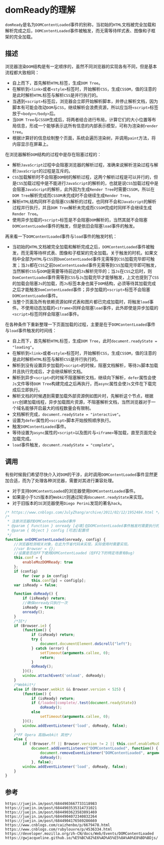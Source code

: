 # domReady的理解
`domReady`是名为`DOMContentLoaded`事件的别称，当初始的`HTML`文档被完全加载和解析完成之后，`DOMContentLoaded`事件被触发，而无需等待样式表、图像和子框架的完全加载。

## 描述
浏览器渲染`DOM`结构是有一定顺序的，虽然不同浏览器的实现各有不同，但是基本流程都大致相同：

* 自上而下，首先解析`HTML`标签，生成`DOM Tree`。
* 在解析到`<link>`或者`<style>`标签时，开始解析`CSS`，生成`CSSOM`，值的注意的是此时解析`HTML`标签与解析`CSS`是并行执行的。
* 当遇到`<script>`标签后，浏览器会立即开始解析脚本，并停止解析文档，因为脚本有可能会改动`DOM`与`CSS`，继续解析会浪费资源，所以应当将`<script>`标签放于`<body></body>`后。
* 当`DOM Tree`与`CSSOM`生成后，将两者结合进行布局，计算它们的大小位置等布局信息，形成一个能够表示这所有信息的内部表示模型，可称为渲染树`render tree`。
* 根据计算好的信息绘制整个页面，系统会遍历渲染树，并调用`paint`方法，将内容显示在屏幕上。

在浏览器解析`DOM`结构的过程中是存在阻塞过程的：
* 解析`JavaScript`过程中会阻塞浏览器的解析过程，准确来说解析渲染过程与解析`JavaScript`的过程是互斥的。
* `CSS`加载解析时不会阻塞`DOM`树的解析过程，这两个解析过程是可以并行的，但是`CSS`加载过程中是不能进行`JavaScript`的解析的，也就是说`CSS`加载过程中是会阻塞`JavaScript`的解析，此外因为生成`Render Tree`时需要`CSSOM`，所以在`DOM Tree`解析完成而`CSSOM`未完成时不会继续生成`Render Tree`。
* 解析`HTML`结构同样不会阻塞`CSS`解析的过程，也同样不会和`JavaScript`的解析过程并行执行，并且`DOM Tree`解析未完成而`CSSOM`完成时同样不会继续生成`Render Tree`。
* 使用异步加载的`<script>`标签是不会阻塞`DOM`解析的，当然其就不会阻塞`DOMContentLoaded`事件的触发，但是依旧会阻塞`load`事件的触发。

再来看一下`DOMContentLoaded`事件与`load`事件的触发时机：
* 当初始的`HTML`文档被完全加载和解析完成之后，`DOMContentLoaded`事件被触发，而无需等待样式表、图像和子框架的完全加载。关于触发的时机，如果文档中全部为`HTML`与`CSS`则`DomContentLoaded`事件无需等到`CSS`加载完毕即可触发；当`Js`都在`CSS`之前`DomContentLoaded`事件无需等到`CSS`加载完毕即可触发，当然解析`CSS`与`DOM`是需要等待前边的`Js`解析完毕的；当`Js`在`CSS`之后时，则`DomContentLoaded`事件需等到`CSS`与`Js`加载完毕才能够触发，上文也提到了`CSS`的加载会阻塞`Js`的加载，而`Js`标签本身也属于`DOM`结构，必须等待其加载完成之后才能触发`DomContentLoaded`事件；异步加载的`<script>`标签不会阻塞`DOMContentLoaded`事件。
* 当整个页面及所有依赖资源如样式表和图片都已完成加载时，将触发`load`事件。不使用动态加载的`<iframe>`同样会阻塞`load`事件，此外即使是异步加载的`<script>`标签同样会阻塞`load`事件。

在各种条件下重新整理一下页面加载的过程，主要是在于`DOMContentLoaded`事件与`load`事件触发的时间线：
* 自上而下，首先解析`HTML`标签，生成`DOM Tree`，此时`document.readyState = "loading"`。
* 在解析到`<link>`或者`<style>`标签时，开始解析`CSS`，生成`CSSOM`，值的注意的是此时解析`HTML`标签与解析`CSS`是并行执行的。
* 解析到没有设置异步加载的`<script>`的时候，阻塞文档解析，等待`Js`脚本加载并且执行完成后，才会继续解析文档。
* 解析到异步`<script>`的时候不阻塞解析文档，继续向下解析，`defer`属性会使`Js`文件等待`DOM Tree`构建完成之后再执行，而`async`属性会使`Js`文件在下载完成后立即执行。
* 解析文档的时候遇到需要加载外部资源例如图片时，先解析这个节点，根据`src`创建加载线程，异步加载图片资源，不阻塞解析文档，当然浏览器对于一个域名能够开启最大的线程数量会有限制。
* 文档解析完成，`document.readyState = "interactive"`。
* 设置为`defer`属性的`<script>`脚本开始按照顺序执行。
* 触发`DOMContentLoaded`事件。
* 等待设置为`async`属性的`<script>`以及图片与`<iframe>`等加载，直至页面完全加载完成。
* `load`事件触发，`document.readyState = "complete"`。

## 调用
有些时候我们希望尽快介入对`DOM`的干涉，此时调用`DOMContentLoaded`事件显然更加合适，而为了处理各种浏览器，需要对其进行兼容处理。
* 对于支持`DOMContentLoaded`的浏览器使用`DOMContentLoaded`事件。
* 如果是小于`525`版本的`Webkit`则通过轮询`document.readyState`来实现。
* 对于旧版本的`IE`浏览器使用`Diego Perini`发现的著名`hack`。

```javascript
/* https://www.cnblogs.com/JulyZhang/archive/2011/02/12/1952484.html */
/*
 * 注册浏览器的DOMContentLoaded事件
 * @param { Function } onready [必填]在DOMContentLoaded事件触发时需要执行的函数
 * @param { Object } config [可选]配置项
 */
function onDOMContentLoaded(onready, config) {
    //浏览器检测相关对象，在此为节省代码未实现，实际使用时需要实现。
    //var Browser = {};
    //设置是否在FF下使用DOMContentLoaded（在FF2下的特定场景有Bug）
    this.conf = {
        enableMozDOMReady: true
    };
    if (config)
        for (var p in config)
            this.conf[p] = config[p];
    var isReady = false;

    function doReady() {
        if (isReady) return;
        //确保onready只执行一次
        isReady = true;
        onready();
    }
    /*IE*/
    if (Browser.ie) {
        (function() {
            if (isReady) return;
            try {
                document.documentElement.doScroll("left");
            } catch (error) {
                setTimeout(arguments.callee, 0);
                return;
            }
            doReady();
        })();
        window.attachEvent('onload', doReady);
    }
    /*Webkit*/
    else if (Browser.webkit && Browser.version < 525) {
        (function() {
            if (isReady) return;
            if (/loaded|complete/.test(document.readyState))
                doReady();
            else
                setTimeout(arguments.callee, 0);
        })();
        window.addEventListener('load', doReady, false);
    }
    /*FF Opera 高版webkit 其他*/
    else {
        if (!Browser.ff || Browser.version != 2 || this.conf.enableMozDOMReady)
            document.addEventListener("DOMContentLoaded", function() {
                document.removeEventListener("DOMContentLoaded", arguments.callee, false);
                doReady();
            }, false);
        window.addEventListener('load', doReady, false);
    }
}
```




## 参考

```
https://juejin.im/post/6844903667733118983
https://juejin.im/post/6844903535314731021
https://juejin.im/post/6844903623583891469
https://juejin.im/post/6844904072340832264
https://juejin.im/post/6844904176569286669
https://www.cnblogs.com/caizhenbo/p/6679478.html
https://www.cnblogs.com/rubylouvre/p/4536334.html
https://developer.mozilla.org/zh-CN/docs/Web/Events/DOMContentLoaded
https://gwjacqueline.github.io/%E5%BC%82%E6%AD%A5%E5%8A%A0%E8%BD%BDjs/
```
